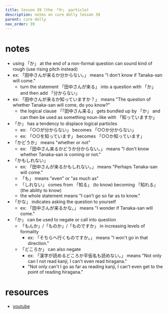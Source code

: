 ```yaml
---
title: lesson 39 (the 「か」 particle)
description: notes on cure dolly lesson 39
parent: cure dolly
nav_order: 39
---
```

# notes
- using 「か」 at the end of a non-formal question can sound kind of rough (use rising pitch instead)
- ex: 「田中さんが来るか分からない。」 means "I don't know if Tanaka-san will come."
	- turn the statement 「田中さんが来る」 into a question with 「か」 and then add 「分からない」
- ex: 「田中さんが来るか知っていますか？」 means "The question of whether Tanaka-san will come, do you know?"
	- the logical clause 「「田中さん来る」 gets bundled up by 「か」 and can then be used as something noun-like with 「知っていますか」
- 「か」 has a tendency to displace logical particles
	- ex: 「○○が分からない」 becomes 「○○か分からない」
	- ex: 「○○を知っています」 becomes 「○○か知っています」
- 「かどうか」 means "whether or not"
	- ex: 「田中さん来るかどうか分からない。」 means "I don't know whether Tanaka-san is coming or not."
- 「かもしれない」
	- ex: 「田中さんが来るかもしれない。」 means "Perhaps Tanaka-san will come."
	- 「も」 means "even" or "as much as"
	- 「しれない」 comes from 「知る」 (to know) becoming 「知れる」 (the ability to know)
	- the whole statement means "I can't go so far as to know."
- 「かな」 indicates asking the question to yourself
	- ex: 「田中さんが来るかな。」 means "I wonder if Tanaka-san will come."
- 「か」 can be used to negate or call into question
	- 「もんか」/「ものか」/「ものですか」 in increasing levels of formality
		- ex: 「そちらへ行くものですか。」 means "I won't go in that direction."
	- 「どころか」 can also negate
		- ex: 「漢字が読めるどころか平仮名も読めない。」 means "Not only can I not read kanji, I can't even read hiragana."
		- "Not only can't I go as far as reading kanji, I can't even get to the point of reading hiragana."
# resources
- [youtube](https://www.youtube.com/watch?v=TOv3voBcEv8)